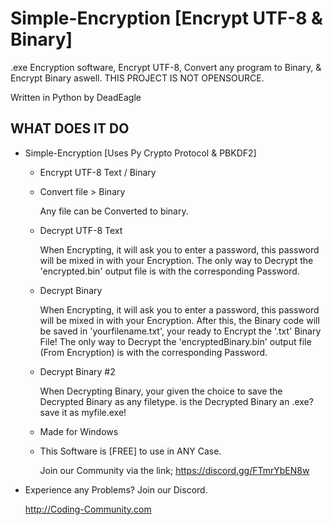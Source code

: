 # Simple-Encryption [Encrypt UTF-8 & Binary]
.exe Encryption software, Encrypt UTF-8, Convert any program to Binary, &amp; Encrypt Binary aswell.
THIS PROJECT IS NOT OPENSOURCE.

Written in Python
by DeadEagle

WHAT DOES IT DO
-------------
 
 * Simple-Encryption  [Uses Py Crypto Protocol & PBKDF2]

   - Encrypt UTF-8 Text / Binary 

   - Convert file > Binary

     Any file can be Converted to binary.

   - Decrypt UTF-8 Text
     
     When Encrypting, it will ask you to enter a password, this password will be mixed in with your Encryption.
     The only way to Decrypt the 'encrypted.bin' output file is with the corresponding Password.
     
   - Decrypt Binary
     
     When Encrypting, it will ask you to enter a password, this password will be mixed in with your Encryption.
     After this, the Binary code will be saved in 'yourfilename.txt', your ready to Encrypt the '.txt' Binary File!
     The only way to Decrypt the 'encryptedBinary.bin' output file (From Encryption) is with the corresponding Password.
   
   - Decrypt Binary #2
     
     When Decrypting Binary, your given the choice to save the Decrypted Binary as any filetype. is the Decrypted Binary an .exe? save it as myfile.exe!
      
   - Made for Windows
    
   - This Software is [FREE] to use in ANY Case.

   

     Join our Community via the link;
     https://discord.gg/FTmrYbEN8w


 * Experience any Problems? Join our Discord.
   
   
   
   http://Coding-Community.com
